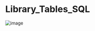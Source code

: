 # Library_Tables_SQL
![image](https://github.com/user-attachments/assets/bd974957-be21-4041-8665-81bd30da225e)
